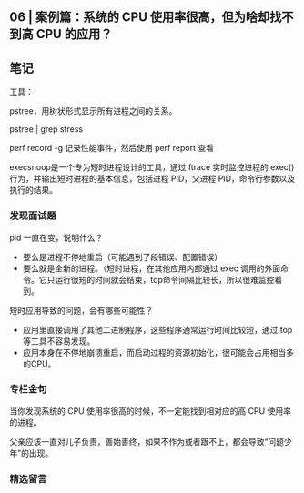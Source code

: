 ## 06 | 案例篇：系统的 CPU 使用率很高，但为啥却找不到高 CPU 的应用？

## 笔记

工具：

pstree，用树状形式显示所有进程之间的关系。

pstree | grep stress

perf record -g 记录性能事件，然后使用 perf report 查看

execsnoop是一个专为短时进程设计的工具，通过 ftrace 实时监控进程的 exec() 行为，并输出短时进程的基本信息，包括进程 PID，父进程 PID，命令行参数以及执行的结果。

### 发现面试题

pid 一直在变，说明什么？

- 要么是进程不停地重启（可能遇到了段错误、配置错误）
- 要么就是全新的进程。（短时进程，在其他应用内部通过 exec 调用的外面命令。它只运行很短的时间就会结束，top命令间隔比较长，所以很难监控看到。

短时应用导致的问题，会有哪些可能性？

- 应用里直接调用了其他二进制程序，这些程序通常运行时间比较短，通过 top 等工具不容易发现。
- 应用本身在不停地崩溃重启，而启动过程的资源初始化，很可能会占用相当多的CPU。

### 专栏金句

当你发现系统的 CPU 使用率很高的时候，不一定能找到相对应的高 CPU 使用率的进程。

父亲应该一直对儿子负责，善始善终，如果不作为或者跟不上，都会导致“问题少年”的出现。

### 精选留言